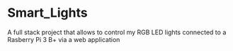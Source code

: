 # Smart_Lights
A full stack project that allows to control my RGB LED lights connected to a Rasberry Pi 3 B+ via a web application
